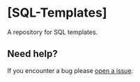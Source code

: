# [SQL-Templates]

A repository for SQL templates.

## Need help?

If you encounter a bug please [open a issue](https://github.com/Cloticc/SQL-Templates/issues).
